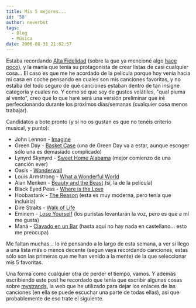 ```yaml
---
title: Mis 5 mejores...
id: '58'
author: neverbot
tags:
  - Blog
  - Música
date: 2006-08-31 21:02:57
---
```


Estaba recordando [Alta Fidelidad](http://www.imdb.com/title/tt0146882/) (sobre la que ya mencioné algo [hace poco](https://www.neverbot.com/27/)), y la manía que tenía su protagonista de crear listas de casi cualquier cosa... El caso es que me he acordado de la película porque hoy venía hacia mi casa en coche pensando en cuales son mis canciones favoritas, y no estaba del todo seguro de qué canciones estaban dentro de tan insigne categoría y cuales no. Y como sé que soy de gustos volátiles, "qual piuma al vento", creo que lo que haré será una versión preliminar que iré perfeccionando durante los próximos días/semanas (cualquier cosa menos trabajar).

Candidatos a bote pronto (y si no os gustan es que no tenéis criterio musical, y punto):

*   John Lennon - [Imagine](http://www.mystrands.com/track/422170/ref/12)
*   Green Day - [Basket Case](http://www.mystrands.com/track/336920/ref/12) (una de Green Day va a estar, aunque escoger sólo una es demasiado complicado)
*   Lynyrd Skynyrd - [Sweet Home Alabama](http://www.mystrands.com/track/728980/ref/12) (mejor comienzo de una canción ever)
*   Oasis - [Wonderwall](http://www.mystrands.com/track/923277/ref/12)
*   Louis Armstrong - [What a Wonderful World](http://www.mystrands.com/track/2286082/ref/12)
*   Alan Menken - [Beauty and the Beast](http://www.mystrands.com/track/160805/ref/12) (sí, la de la película)
*   Black Eyed Peas - [Where is the Love](http://www.mystrands.com/track/3018242)
*   Hoobastank - [The Reason](http://www.mystrands.com/track/3132914/ref/12) (esta es muy moderna, pero tenía que incluirla)
*   Dire Straits - [Walk of Life](http://www.mystrands.com/track/4792426/ref/12)
*   Eminem - [Lose Yourself](http://www.mystrands.com/track/2833554/ref/12) (los puristas levantarán la voz, pero es que a mí me gusta)
*   Maná - [Clavado en un Bar](http://www.mystrands.com/track/1315611/ref/12) (hasta aquí no hay nada en castellano... esto me preocupa)

Me faltan muchas... lo iré pensando a lo largo de esta semana, a ver si llego a una lista más o menos decente (segun vaya recordando canciones, estas sólo son las primeras que me han venido a la mente) de la que seleccionar mis 5 favoritas.

Una forma como cualquier otra de perder el tiempo, vamos. Y además escribiendo este post he recordado que tenía que escribir algunas cosas sobre [mystrands](http://www.mystrands.com/), la web que he utilizado para dejar los enlaces de las canciones (en ella se puede escuchar una parte de todas ellas), así que probablemente de eso trate el siguiente.